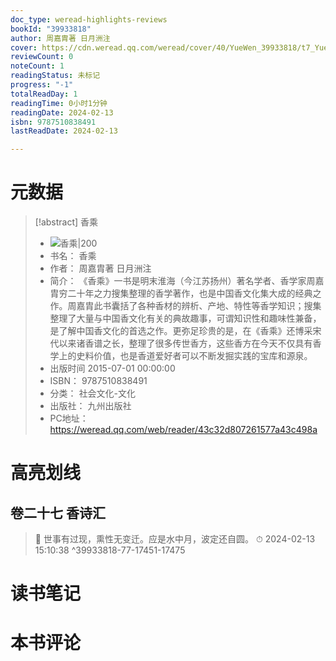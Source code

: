 ```yaml
---
doc_type: weread-highlights-reviews
bookId: "39933818"
author: 周嘉胄著 日月洲注
cover: https://cdn.weread.qq.com/weread/cover/40/YueWen_39933818/t7_YueWen_39933818.jpg
reviewCount: 0
noteCount: 1
readingStatus: 未标记
progress: "-1"
totalReadDay: 1
readingTime: 0小时1分钟
readingDate: 2024-02-13
isbn: 9787510838491
lastReadDate: 2024-02-13

---
```

# 元数据
> [!abstract] 香乘
> - ![ 香乘|200](https://cdn.weread.qq.com/weread/cover/40/YueWen_39933818/t7_YueWen_39933818.jpg)
> - 书名： 香乘
> - 作者： 周嘉胄著 日月洲注
> - 简介： 《香乘》一书是明末淮海（今江苏扬州）著名学者、香学家周嘉胄穷二十年之力搜集整理的香学著作，也是中国香文化集大成的经典之作。周嘉胄此书囊括了各种香材的辨析、产地、特性等香学知识；搜集整理了大量与中国香文化有关的典故趣事，可谓知识性和趣味性兼备，是了解中国香文化的首选之作。更弥足珍贵的是，在《香乘》还博采宋代以来诸香谱之长，整理了很多传世香方，这些香方在今天不仅具有香学上的史料价值，也是香道爱好者可以不断发掘实践的宝库和源泉。
> - 出版时间 2015-07-01 00:00:00
> - ISBN： 9787510838491
> - 分类： 社会文化-文化
> - 出版社： 九州出版社
> - PC地址：https://weread.qq.com/web/reader/43c32d807261577a43c498a

# 高亮划线

## 卷二十七 香诗汇

> 📌 世事有过现，熏性无变迁。应是水中月，波定还自圆。 
> ⏱ 2024-02-13 15:10:38 ^39933818-77-17451-17475

# 读书笔记

# 本书评论
